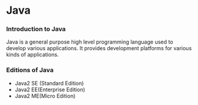 <h1>Java</h1>
<h3>Introduction to Java</h3>
Java is a general purpose high level programming language used to develop various applications. It provides development platforms for various kinds of applications.
<h3>Editions of Java</h3>

* Java2 SE (Standard Edition)
* Java2 EE(Enterprise Edition)
* Java2 ME(Micro Edition)
